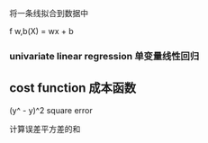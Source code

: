 将一条线拟合到数据中

f w,b(X) = wx + b

### univariate linear regression 单变量线性回归

## cost function 成本函数

(y^ - y)^2 square error

计算误差平方差的和 